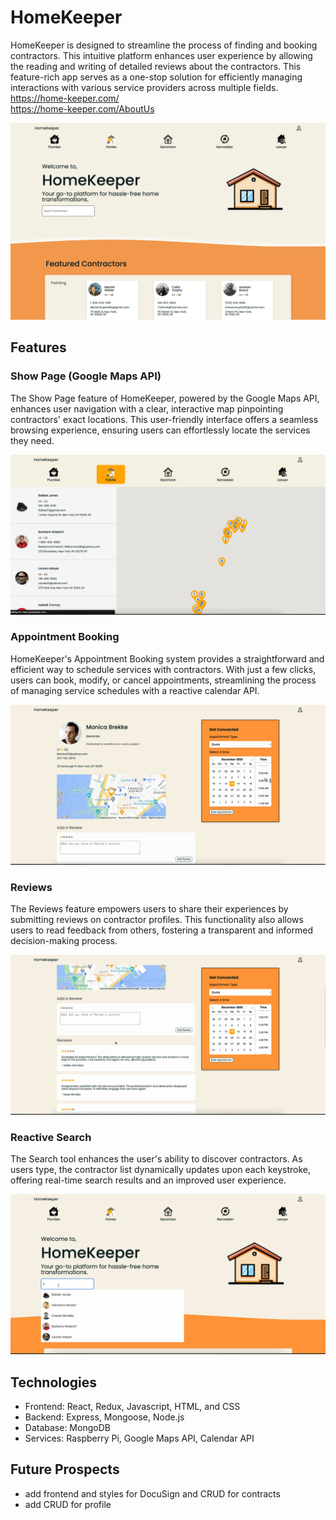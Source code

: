 # HomeKeeper

HomeKeeper is designed to streamline the process of finding and booking contractors. This intuitive platform enhances user experience by allowing the reading and writing of detailed reviews about the contractors. This feature-rich app serves as a one-stop solution for efficiently managing interactions with various service providers across multiple fields.<br>
https://home-keeper.com/ <br>
https://home-keeper.com/AboutUs


![plot](./frontend/src/img/_snippets/mainpageSnip.png)


## Features

### Show Page (Google Maps API)

The Show Page feature of HomeKeeper, powered by the Google Maps API, enhances user navigation with a clear, interactive map pinpointing contractors' exact locations. This user-friendly interface offers a seamless browsing experience, ensuring users can effortlessly locate the services they need.

![plot](./frontend/src/img/_snippets/ShowpageSnip.gif)

### Appointment Booking

HomeKeeper's Appointment Booking system provides a straightforward and efficient way to schedule services with contractors. With just a few clicks, users can book, modify, or cancel appointments, streamlining the process of managing service schedules with a reactive calendar API.

![plot](./frontend/src/img/_snippets/AppointmentSnip.gif)

### Reviews

The Reviews feature empowers users to share their experiences by submitting reviews on contractor profiles. This functionality also allows users to read feedback from others, fostering a transparent and informed decision-making process.

![plot](./frontend/src/img/_snippets/ReviewSnip.gif)

### Reactive Search

The Search tool enhances the user's ability to discover contractors. As users type, the contractor list dynamically updates upon each keystroke, offering real-time search results and an improved user experience.

![plot](./frontend/src/img/_snippets/searchSnip.gif)

## Technologies
+ Frontend: React, Redux, Javascript, HTML, and CSS
+ Backend: Express, Mongoose, Node.js
+ Database: MongoDB
+ Services: Raspberry Pi, Google Maps API, Calendar API

## Future Prospects
+ add frontend and styles for DocuSign and CRUD for contracts
+ add CRUD for profile
